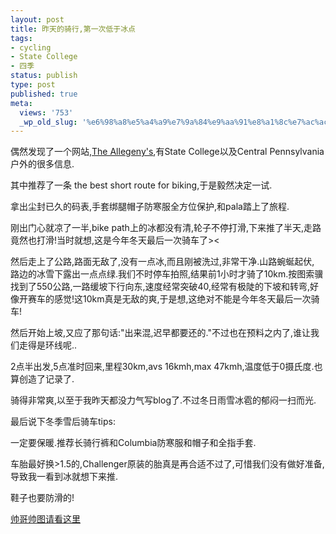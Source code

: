 ```yaml
---
layout: post
title: 昨天的骑行,第一次低于冰点
tags:
- cycling
- State College
- 四季
status: publish
type: post
published: true
meta:
  views: '753'
  _wp_old_slug: '%e6%98%a8%e5%a4%a9%e7%9a%84%e9%aa%91%e8%a1%8c%e7%ac%ac%e4%b8%80%e6%ac%a1%e4%bd%8e%e4%ba%8e%e5%86%b0%e7%82%b9'
---
```

偶然发现了一个网站,<a href="http://thealleghenies.com" target="_blank">The Allegeny's</a>,有State College以及Central Pennsylvania户外的很多信息.

其中推荐了一条 the best short route for biking,于是毅然决定一试.

拿出尘封已久的码表,手套绑腿帽子防寒服全方位保护,和pala踏上了旅程.

刚出门心就凉了一半,bike path上的冰都没有清,轮子不停打滑,下来推了半天,走路竟然也打滑!当时就想,这是今年冬天最后一次骑车了&gt;&lt;

然后走上了公路,路面无敌了,没有一点冰,而且刚被洗过,非常干净.山路蜿蜒起伏, 路边的冰雪下露出一点点绿.我们不时停车拍照,结果前1小时才骑了10km.按图索骥找到了550公路,一路缓坡下行向东,速度经常突破40,经常有极陡的下坡和转弯,好像开赛车的感觉!这10km真是无敌的爽,于是想,这绝对不能是今年冬天最后一次骑车!

然后开始上坡,又应了那句话:"出来混,迟早都要还的."不过也在预料之内了,谁让我们走得是环线呢..

2点半出发,5点准时回来,里程30km,avs 16kmh,max 47kmh,温度低于0摄氏度.也算创造了记录了.

骑得非常爽,以至于我昨天都没力气写blog了.不过冬日雨雪冰雹的郁闷一扫而光.

最后说下冬季雪后骑车tips:

一定要保暖.推荐长骑行裤和Columbia防寒服和帽子和全指手套.

车胎最好换&gt;1.5的,Challenger原装的胎真是再合适不过了,可惜我们没有做好准备,导致我一看到冰就想下来推.

鞋子也要防滑的!

<a href="http://ztpala.com/2007/12/15/cycling-ice-world/">帅哥帅图请看这里</a>
